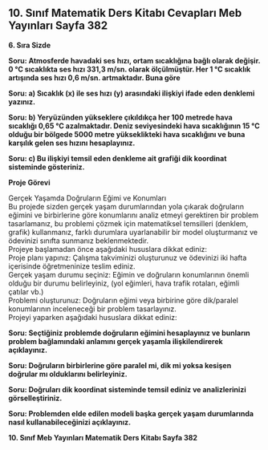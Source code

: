 ## 10. Sınıf Matematik Ders Kitabı Cevapları Meb Yayınları Sayfa 382

**6. Sıra Sizde**

**Soru: Atmosferde havadaki ses hızı, ortam sıcaklığına bağlı olarak değişir. 0 °C sıcaklıkta ses hızı 331,3 m/sn. olarak ölçülmüştür. Her 1 °C sıcaklık artışında ses hızı 0,6 m/sn. artmaktadır. Buna göre**

**Soru: a) Sıcaklık (x) ile ses hızı (y) arasındaki ilişkiyi ifade eden denklemi yazınız.**

**Soru: b) Yeryüzünden yükseklere çıkıldıkça her 100 metrede hava sıcaklığı 0,65 °C azalmaktadır. Deniz seviyesindeki hava sıcaklığının 15 °C olduğu bir bölgede 5000 metre yükseklikteki hava sıcaklığını ve buna karşılık gelen ses hızını hesaplayınız.**

**Soru: c) Bu ilişkiyi temsil eden denkleme ait grafiği dik koordinat sisteminde gösteriniz.**

**Proje Görevi**

Gerçek Yaşamda Doğruların Eğimi ve Konumları  
 Bu projede sizden gerçek yaşam durumlarından yola çıkarak doğruların eğimini ve birbirlerine göre konumlarını analiz etmeyi gerektiren bir problem tasarlamanız, bu problemi çözmek için matematiksel temsilleri (denklem, grafik) kullanmanız, farklı durumlara uyarlanabilir bir model oluşturmanız ve ödevinizi sınıfta sunmanız beklenmektedir.  
 Projeye başlamadan önce aşağıdaki hususlara dikkat ediniz:  
 Proje planı yapınız: Çalışma takviminizi oluşturunuz ve ödevinizi iki hafta içerisinde öğretmeninize teslim ediniz.  
 Gerçek yaşam durumu seçiniz: Eğimin ve doğruların konumlarının önemli olduğu bir durumu belirleyiniz, (yol eğimleri, hava trafik rotaları, eğimli çatılar vb.)  
 Problemi oluşturunuz: Doğruların eğimi veya birbirine göre dik/paralel konumlarının inceleneceği bir problem tasarlayınız.  
 Projeyi yaparken aşağıdaki hususlara dikkat ediniz:

**Soru: Seçtiğiniz problemde doğruların eğimini hesaplayınız ve bunların problem bağlamındaki anlamını gerçek yaşamla ilişkilendirerek açıklayınız.**

**Soru: Doğruların birbirlerine göre paralel mi, dik mi yoksa kesişen doğrular mı olduklarını belirleyiniz.**

**Soru: Doğruları dik koordinat sisteminde temsil ediniz ve analizlerinizi görselleştiriniz.**

**Soru: Problemden elde edilen modeli başka gerçek yaşam durumlarında nasıl kullanabileceğinizi açıklayınız.**

**10. Sınıf Meb Yayınları Matematik Ders Kitabı Sayfa 382**